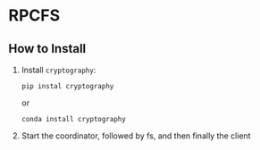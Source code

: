 # RPCFS

## How to Install

1. Install `cryptography`:
  
    `pip instal cryptography`
  
    or
  
    `conda install cryptography`

2. Start the coordinator, followed by fs, and then finally the client
